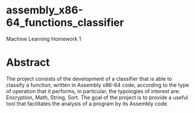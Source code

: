 # assembly_x86-64_functions_classifier
Machine Learning Homework 1

# Abstract 
The project consists of the development of a classifier that is able to classify a function,
written in Assembly x86-64 code, according to the type of operation that it performs, in
particular, the typologies of interest are: Encryption, Math, String, Sort. The goal of the
project is to provide a useful tool that facilitates the analysis of a program by its Assembly
code.
